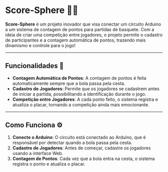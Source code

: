 # Score-Sphere 🏀✨

**Score-Sphere** é um projeto inovador que visa conectar um circuito Arduino a um sistema de contagem de pontos para partidas de basquete. Com a ideia de criar uma competição entre jogadores, o projeto permite o cadastro de participantes e a contagem automática de pontos, trazendo mais dinamismo e controle para o jogo!

---

## Funcionalidades 🎯

- **Contagem Automática de Pontos**: A contagem de pontos é feita automaticamente sempre que a bola passa pela cesta.
- **Cadastro de Jogadores**: Permite que os jogadores se cadastrem antes de iniciar a partida, possibilitando a identificação durante o jogo.
- **Competição entre Jogadores**: A cada ponto feito, o sistema registra e atualiza o placar, tornando a competição ainda mais emocionante.

---

## Como Funciona ⚙️

1. **Conecte o Arduino**: O circuito está conectado ao Arduino, que é responsável por detectar quando a bola passa pela cesta.
2. **Cadastro de Jogadores**: Antes de começar, cadastre os jogadores usando a interface Web.
3. **Contagem de Pontos**: Cada vez que a bola entra na cesta, o sistema registra o ponto e atualiza o placar.
